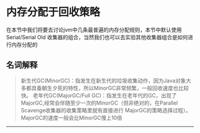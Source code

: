 # 内存分配于回收策略

在本节中我们将要去讨论jvm中几条最普遍的内存分配规则，本节中默认使用Serial/Serial Old
收集器的组合，当然我们也可以去实验其他收集器组合是如何进行内存分配的

## 名词解释
> 新生代GC(MinorGC)：指发生在新生代的垃圾收集动作，因为Java对象大多都具备朝生夕死的特性，所以MinorGC非常频繁，一般回收速度也比较快。
> 老年代GC(MajorGC/Full GC)：指发生在老年代的GC，出现了MajorGC,经常会伴随至少一次的MinorGC（但非绝对的，在Parallel Scavenge收集器的收集策略里就有直接进行
>MajorGC的策略选择过程）。MajorGC的速度一般会比MinorGC慢上10倍
---